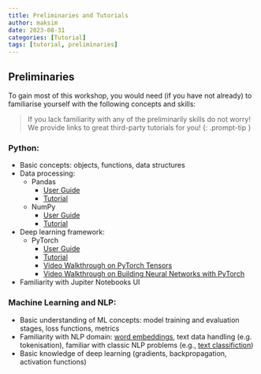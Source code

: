 ```yaml
---
title: Preliminaries and Tutorials
author: maksim
date: 2023-08-31
categories: [Tutorial]
tags: [tutorial, preliminaries]
---
```



## Preliminaries
To gain most of this workshop, you would need (if you have not already) to familiarise yourself with the following concepts and skills: 

> If you lack familiarity with any of the preliminarily skills do not worry! We provide links to great third-party tutorials for you!
{: .prompt-tip }

### Python:
- Basic concepts: objects, functions, data structures
- Data processing:
  + Pandas
    * [User Guide](https://pandas.pydata.org/docs/user_guide/index.html)
    * [Tutorial](https://realpython.com/pandas-python-explore-dataset/)
  + NumPy
    * [User Guide](https://numpy.org/doc/stable/user/)
    * [Tutorial](https://realpython.com/numpy-tutorial/)
- Deep learning framework:
  + PyTorch
    * [User Guide](https://pytorch.org/tutorials/beginner/pytorch_with_examples.html)
    * [Tutorial](https://uvadlc-notebooks.readthedocs.io/en/latest/tutorial_notebooks/tutorial2/Introduction_to_PyTorch.html)
    * [Video Walkthrough on PyTorch Tensors](https://www.youtube.com/watch?v=x9JiIFvlUwk&list=PLhhyoLH6IjfxeoooqP9rhU3HJIAVAJ3Vz&index=3)
    * [Video Walkthrough on Building Neural Networks with PyTorch](https://www.youtube.com/watch?v=Jy4wM2X21u0&list=PLhhyoLH6IjfxeoooqP9rhU3HJIAVAJ3Vz&index=5) 
- Familiarity with Jupiter Notebooks UI

### Machine Learning and NLP:
- Basic understanding of ML concepts: model training and evaluation stages, loss functions, metrics
- Familiarity with NLP domain: [word embeddings](https://lena-voita.github.io/nlp_course/word_embeddings.html), text data handling (e.g. tokenisation), familiar with classic NLP problems (e.g., [text classifiction](https://lena-voita.github.io/nlp_course/text_classification.html))
- Basic knowledge of deep learning (gradients, backpropagation, activation functions)
